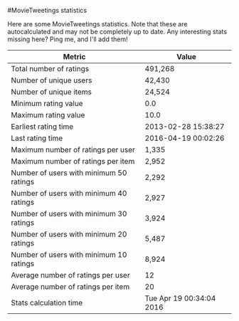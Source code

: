 #MovieTweetings statistics

Here are some MovieTweetings statistics. Note that these are autocalculated and may not be completely up to date. Any interesting stats missing here? Ping me, and I'll add them!

Metric | Value
--- | ---
Total number of ratings                 | 491,268
Number of unique users                  | 42,430
Number of unique items                  | 24,524
Minimum rating value                    | 0.0
Maximum rating value                    | 10.0
Earliest rating time                    | 2013-02-28 15:38:27
Last rating time                        | 2016-04-19 00:02:26
Maximum number of ratings per user      | 1,335
Maximum number of ratings per item      | 2,952
Number of users with minimum 50 ratings | 2,292
Number of users with minimum 40 ratings | 2,927
Number of users with minimum 30 ratings | 3,924
Number of users with minimum 20 ratings | 5,487
Number of users with minimum 10 ratings | 8,924
Average number of ratings per user      | 12
Average number of ratings per item      | 20
Stats calculation time                  | Tue Apr 19 00:34:04 2016

